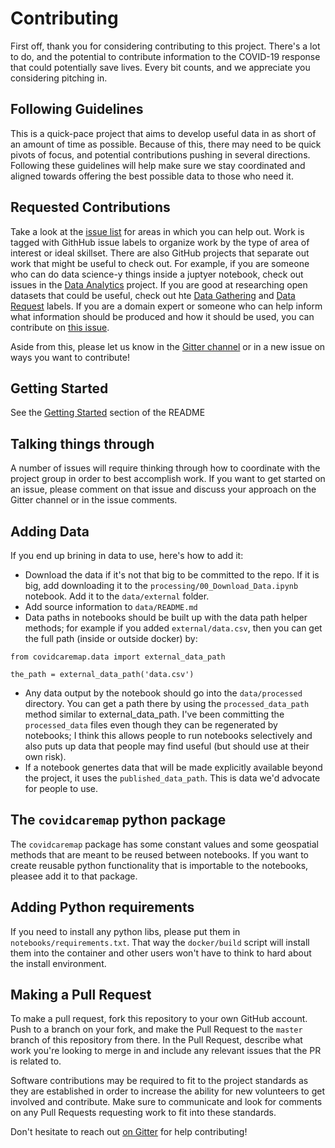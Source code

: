 # Contributing

First off, thank you for considering contributing to this project. There's a lot to do, and the potential to contribute information to the COVID-19 response that could potentially save lives. Every bit counts, and we appreciate you considering pitching in.

## Following Guidelines

This is a quick-pace project that aims to develop useful data in as short of an amount of time as possible.
Because of this, there may need to be quick pivots of focus, and potential contributions pushing in
several directions. Following these guidelines will help make sure we stay coordinated and aligned towards
offering the best possible data to those who need it.

## Requested Contributions

Take a look at the [issue list](https://github.com/daveluo/covid19-healthsystemcapacity/issues) for areas in which you can help out. Work is tagged with GithHub issue labels to organize work by the type of area of interest or ideal skillset. There are also GitHub projects that separate out work that might be useful to check out. For example, if you are someone who can do data science-y things inside a juptyer notebook, check out issues in the [Data Analytics](https://github.com/daveluo/covid19-healthsystemcapacity/projects/2) project. If you are good at researching open datasets that could be useful, check out hte [Data Gathering](https://github.com/daveluo/covid19-healthsystemcapacity/labels/Data%20Gathering) and [Data Request](https://github.com/daveluo/covid19-healthsystemcapacity/labels/Data%20Request) labels. If you are a domain expert or someone who can help inform what information should be produced and how it should be used, you can contribute on [this issue](https://github.com/daveluo/covid19-healthsystemcapacity/issues/19).

Aside from this, please let us know in the [Gitter channel](https://gitter.im/covid19-healthsystemcapacity/community?utm_source=badge&utm_medium=badge&utm_campaign=pr-badge) or in a new issue on ways you want to contribute!

## Getting Started

See the [Getting Started](README.md#getting-started) section of the README

## Talking things through

A number of issues will require thinking through how to coordinate with the project group in order to best accomplish work. If you want to get started on an issue, please comment on that issue and discuss your approach on the Gitter channel or in the issue comments.

## Adding Data

If you end up brining in data to use, here's how to add it:
- Download the data if it's not that big to be committed to the repo. If it is big, add downloading it to the `processing/00_Download_Data.ipynb` notebook. Add it to the `data/external` folder.
- Add source information to `data/README.md`
- Data paths in notebooks should be built up with the data path helper methods; for example if you added `external/data.csv`, then you can get the full path (inside or outside docker) by:

```
from covidcaremap.data import external_data_path

the_path = external_data_path('data.csv')
```

- Any data output by the notebook should go into the `data/processed` directory. You can get a path there by using the `processed_data_path` method similar to external_data_path. I've been committing the `processed_data` files even though they can be regenerated by notebooks; I think this allows people to run notebooks selectively and also puts up data that people may find useful (but should use at their own risk).
- If a notebook genertes data that will be made explicitly available beyond the project, it uses the `published_data_path`. This is data we'd advocate for people to use.

## The `covidcaremap` python package

The `covidcaremap` package has some constant values and some geospatial methods that are meant to be reused between notebooks. If you want to create reusable python functionality that is importable to the notebooks,
pleasee add it to that package.

## Adding Python requirements

 If you need to install any python libs, please put them in `notebooks/requirements.txt`. That way the `docker/build` script will install them into the container and other users won't have to think to hard about the install environment.

## Making a Pull Request

To make a pull request, fork this repository to your own GitHub account. Push to a branch on your fork, and make the Pull Request to the `master` branch of this repository from there. In the Pull Request, describe what work you're looking to merge in and include any relevant issues that the PR is related to.

Software contributions may be required to fit to the project standards as they are established in order to increase the ability for new volunteers to get involved and contribute. Make sure to communicate and look for comments on any Pull Requests requesting work to fit into these standards.

Don't hesitate to reach out [on Gitter](https://gitter.im/covid19-healthsystemcapacity/community?utm_source=badge&utm_medium=badge&utm_campaign=pr-badge) for help contributing!

